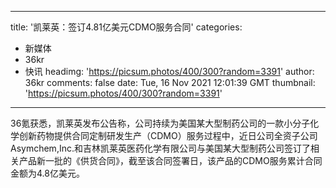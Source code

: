 
---
title: '凯莱英：签订4.81亿美元CDMO服务合同'
categories: 
 - 新媒体
 - 36kr
 - 快讯
headimg: 'https://picsum.photos/400/300?random=3391'
author: 36kr
comments: false
date: Tue, 16 Nov 2021 12:01:39 GMT
thumbnail: 'https://picsum.photos/400/300?random=3391'
---

<div>   
36氪获悉，凯莱英发布公告称，公司持续为美国某大型制药公司的一款小分子化学创新药物提供合同定制研发生产（CDMO）服务过程中，近日公司全资子公司Asymchem,Inc.和吉林凯莱英医药化学有限公司与美国某大型制药公司签订了相关产品新一批的《供货合同》，截至该合同签署日，该产品的CDMO服务累计合同金额为4.8亿美元。  
</div>
            